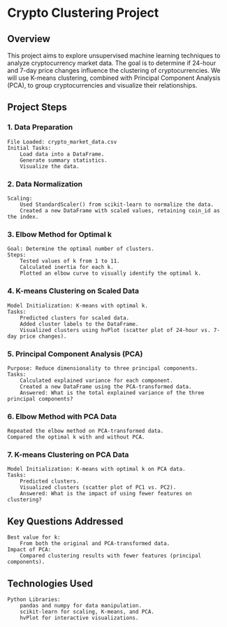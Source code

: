 # Crypto Clustering Project

## Overview

This project aims to explore unsupervised machine learning techniques to analyze cryptocurrency market data. The goal is to determine if 24-hour and 7-day price changes influence the clustering of cryptocurrencies. We will use K-means clustering, combined with Principal Component Analysis (PCA), to group cryptocurrencies and visualize their relationships.

## Project Steps

### 1. Data Preparation

    File Loaded: crypto_market_data.csv
    Initial Tasks:
        Load data into a DataFrame.
        Generate summary statistics.
        Visualize the data.

### 2. Data Normalization

    Scaling:
        Used StandardScaler() from scikit-learn to normalize the data.
        Created a new DataFrame with scaled values, retaining coin_id as the index.

### 3. Elbow Method for Optimal k

    Goal: Determine the optimal number of clusters.
    Steps:
        Tested values of k from 1 to 11.
        Calculated inertia for each k.
        Plotted an elbow curve to visually identify the optimal k.

### 4. K-means Clustering on Scaled Data

    Model Initialization: K-means with optimal k.
    Tasks:
        Predicted clusters for scaled data.
        Added cluster labels to the DataFrame.
        Visualized clusters using hvPlot (scatter plot of 24-hour vs. 7-day price changes).

### 5. Principal Component Analysis (PCA)

    Purpose: Reduce dimensionality to three principal components.
    Tasks:
        Calculated explained variance for each component.
        Created a new DataFrame using the PCA-transformed data.
        Answered: What is the total explained variance of the three principal components?

### 6. Elbow Method with PCA Data

    Repeated the elbow method on PCA-transformed data.
    Compared the optimal k with and without PCA.

### 7. K-means Clustering on PCA Data

    Model Initialization: K-means with optimal k on PCA data.
    Tasks:
        Predicted clusters.
        Visualized clusters (scatter plot of PC1 vs. PC2).
        Answered: What is the impact of using fewer features on clustering?

## Key Questions Addressed

    Best value for k:
        From both the original and PCA-transformed data.
    Impact of PCA:
        Compared clustering results with fewer features (principal components).

## Technologies Used

    Python Libraries:
        pandas and numpy for data manipulation.
        scikit-learn for scaling, K-means, and PCA.
        hvPlot for interactive visualizations.
